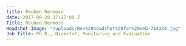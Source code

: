 ```yaml
---
title: Reuben Hermoso
date: 2017-08-28 17:27:00 Z
Title: Reuben Hermoso
Headshot Image: "/uploads/Ben%20headshot%20for%20web-754a34.jpg"
Job Title: Ph.D., Director, Monitoring and Evaluation
---
```


